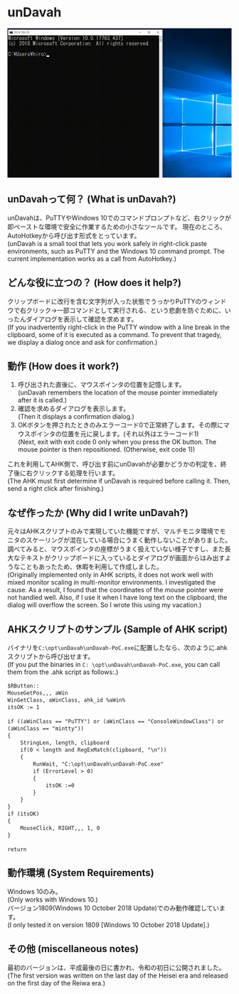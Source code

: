 # unDavah
![動作イメージ](./Document_images/README.md/ScreenImage.gif)
## unDavahって何？ (What is unDavah?)
unDavahは、PuTTYやWindows 10でのコマンドプロンプトなど、右クリックが即ペーストな環境で安全に作業するための小さなツールです。
現在のところ、AutoHotkeyから呼び出す形式をとっています。   
(unDavah is a small tool that lets you work safely in right-click paste environments, such as PuTTY and the Windows 10 command prompt. The current implementation works as a call from AutoHotkey.)
## どんな役に立つの？ (How does it help?)
クリップボードに改行を含む文字列が入った状態でうっかりPuTTYのウィンドウで右クリック→一部コマンドとして実行される、という悲劇を防ぐために、いったんダイアログを表示して確認を求めます。   
(If you inadvertently right-click in the PuTTY window with a line break in the clipboard, some of it is executed as a command. To prevent that tragedy, we display a dialog once and ask for confirmation.)
## 動作 (How does it work?)
1. 呼び出された直後に、マウスポインタの位置を記憶します。  
(unDavah remembers the location of the mouse pointer immediately after it is called.)
2. 確認を求めるダイアログを表示します。  
(Then it displays a confirmation dialog.)
3. OKボタンを押されたときのみエラーコード0で正常終了します。その際にマウスポインタの位置を元に戻します。(それ以外はエラーコード1)  
(Next, exit with exit code 0 only when you press the OK button. The mouse pointer is then repositioned. (Otherwise, exit code 1))

これを利用してAHK側で、呼び出す前にunDavahが必要かどうかの判定を、終了後に右クリックする処理を行います。  
(The AHK must first determine if unDavah is required before calling it. Then, send a right click after finishing.)
## なぜ作ったか (Why did I write unDavah?)
元々はAHKスクリプトのみで実現していた機能ですが、マルチモニタ環境でモニタのスケーリングが混在している場合にうまく動作しないことがありました。調べてみると、マウスポインタの座標がうまく扱えていない様子ですし、また長大なテキストがクリップボードに入っているとダイアログが画面からはみ出すようなこともあったため、休暇を利用して作成しました。  
(Originally implemented only in AHK scripts, it does not work well with mixed monitor scaling in multi-monitor environments. I investigated the cause. As a result, I found that the coordinates of the mouse pointer were not handled well. Also, if I use it when I have long text on the clipboard, the dialog will overflow the screen. So I wrote this using my vacation.)

## AHKスクリプトのサンプル (Sample of AHK script)
バイナリを`C:\opt\unDavah\unDavah-PoC.exe`に配置したなら、次のように.ahkスクリプトから呼び出せます。  
(If you put the binaries in `C: \opt\unDavah\unDavah-PoC.exe`, you can call them from the .ahk script as follows:.)
```ahk
$RButton::
MouseGetPos,,, aWin
WinGetClass, aWinClass, ahk_id %aWin%
itsOK := 1

if ((aWinClass == "PuTTY") or (aWinClass == "ConsoleWindowClass") or (aWinClass == "mintty"))
{
    StringLen, length, clipboard 
    if(0 < length and RegExMatch(clipboard, "\n"))
    {
        RunWait, "C:\opt\unDavah\unDavah-PoC.exe"
        if (ErrorLevel > 0)
        {
            itsOK :=0
        }
    }
}
if (itsOK)
{
    MouseClick, RIGHT,,, 1, 0
}

return
```
## 動作環境 (System Requirements)
Windows 10のみ。  
(Only works with Windows 10.)  
バージョン1809(Windows 10 October 2018 Update)でのみ動作確認しています。  
(I only tested it on version 1809 [Windows 10 October 2018 Update].)
## その他 (miscellaneous notes)
最初のバージョンは、平成最後の日に書かれ、令和の初日に公開されました。  
(The first version was written on the last day of the Heisei era and released on the first day of the Reiwa era.)
